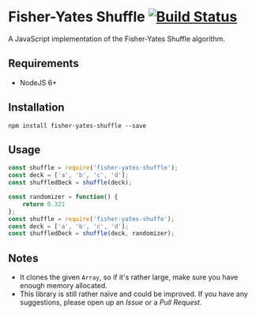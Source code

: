 # Fisher-Yates Shuffle [![Build Status](https://travis-ci.org/SkepticalHippo/fisher-yates-shuffle.svg?branch=master)](https://travis-ci.org/SkepticalHippo/fisher-yates-shuffle)

A JavaScript implementation of the Fisher-Yates Shuffle algorithm.

## Requirements

* NodeJS 6+

## Installation

`npm install fisher-yates-shuffle --save`

## Usage

```js
const shuffle = require('fisher-yates-shuffle');
const deck = ['a', 'b', 'c', 'd'];
const shuffledDeck = shuffle(deck);
```

```js
const randomizer = function() {
    return 0.321
};
const shuffle = require('fisher-yates-shuffe');
const deck = ['a', 'b', 'c', 'd'];
const shuffledDeck = shuffle(deck, randomizer);
```

## Notes

* It clones the given `Array`, so if it's rather large, make sure you have enough memory allocated.
* This library is still rather naïve and could be improved. If you have any suggestions, please open up an _Issue_ or a _Pull Request_.